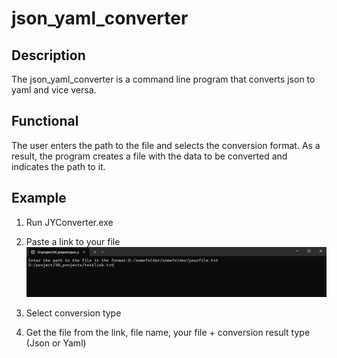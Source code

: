 # json_yaml_converter
## Description
The json_yaml_converter is a command line program that converts json to yaml and vice versa.

## Functional
The user enters the path to the file and selects the conversion format. As a result, the program creates a file with the data to be converted and indicates the path to it.

## Example
1. Run JYConverter.exe
   
2. Paste a link to your file
   ![addlink](https://github.com/RedrikShuhartRed/json_yaml_converter/blob/main/add%20link.png)
3. Select conversion type

4. Get the file from the link, file name, your file + conversion result type (Json or Yaml)
